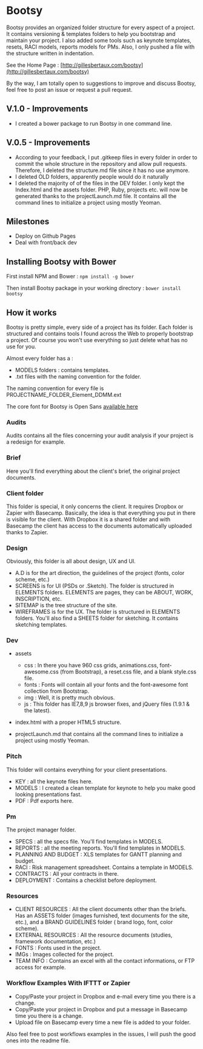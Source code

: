 # Bootsy


Bootsy provides an organized folder structure for every aspect of a project. It contains versioning & templates folders to help you bootstrap and maintain your project. I also added some tools such as keynote templates, resets, RACI models, reports models for PMs. Also, I only pushed a file with the structure written in indentation.

See the Home Page : [http://gillesbertaux.com/bootsy](http://gillesbertaux.com/bootsy)

By the way, I am totally open to suggestions to improve and discuss Bootsy, feel free to post an issue or request a pull request. 


## V.1.0 - Improvements

- I created a bower package to run Bootsy in one command line.

## V.0.5 - Improvements

- According to your feedback, I put .gitkeep files in every folder in order to commit the whole structure in the repository and allow pull requests. Therefore, I deleted the structure.md file since it has no use anymore.
- I deleted OLD folders, apparently people would do it naturally
- I deleted the majority of of the files in the DEV folder. I only kept the Index.html and the assets folder. PHP, Ruby, projects etc. will now be generated thanks to the projectLaunch.md file. It contains all the command lines to initialize a project using mostly Yeoman.

## Milestones

- Deploy on Github Pages
- Deal with front/back dev

## Installing Bootsy with Bower

First install NPM and Bower :
`npm install -g bower`

Then install Bootsy package in your working directory :
`bower install bootsy`

## How it works

Bootsy is pretty simple, every side of a project has its folder. Each folder is structured and contains tools I found across the Web to properly bootstrap a project. Of course you won't use everything so just delete what has no use for you.

Almost every folder has a :

- MODELS folders : contains templates.
- .txt files with the naming convention for the folder.

The naming convention for every file is PROJECTNAME_FOLDER_Element_DDMM.ext

The core font for Bootsy is Open Sans [available here](http://www.google.com/fonts#UsePlace:use/Collection:Open+Sans)


### Audits

Audits contains all the files concerning your audit analysis if your project is a redesign for example.

### Brief 

Here you'll find everything about the client's brief, the original project documents.

### Client folder

This folder is special, it only concerns the client. It requires Dropbox or Zapier with Basecamp. Basically, the idea is that everything you put in there is visible for the client. With Dropbox it is a shared folder and with Basecamp the client has access to the documents automatically uploaded thanks to Zapier.

### Design

Obviously, this folder is all about design, UX and UI. 

- A.D is for the art direction, the guidelines of the project (fonts, color scheme, etc.)
- SCREENS is for UI (PSDs or .Sketch). The folder is structured in ELEMENTS folders. ELEMENTS are pages, they can be ABOUT, WORK, INSCRIPTION, etc.
- SITEMAP is the tree structure of the site.
- WIREFRAMES is for the UX. The folder is structured in ELEMENTS folders. You'll also find a SHEETS folder for sketching. It contains sketching templates.

### Dev

- assets

	* css : In there you have 960 css grids, animations.css, font-awesome.css (from Bootstrap), a reset.css file, and a blank style.css file.
	* fonts : Fonts will contain all your fonts and the font-awesome font collection from Bootstrap.
	* img : Well, it is pretty much obvious.
	* js : This folder has IE7,8,9 js browser fixes, and jQuery files (1.9.1 & the latest).

- index.html with a proper HTML5 structure.
- projectLaunch.md that contains all the command lines to initialize a project using mostly Yeoman.

### Pitch

This folder will contains everything for your client presentations.

- KEY : all the keynote files here.
- MODELS : I created a clean template for keynote to help you make good looking presentations fast.
- PDF : Pdf exports here.

### Pm 

The project manager folder.

- SPECS : all the specs file. You'll find templates in MODELS.
- REPORTS : all the meeting reports. You'll find templates in MODELS.
- PLANNING AND BUDGET : XLS templates for GANTT planning and budget.
- RACI : Risk management spreadsheet. Contains a template in MODELS.
- CONTRACTS : All your contracts in there.
- DEPLOYMENT : Contains a checklist before deployment.

### Resources

- CLIENT RESOURCES : All the client documents other than the briefs. Has an ASSETS folder (images furnished, text documents for the site, etc.), and a BRAND GUIDELINES folder ( brand logo, font, color scheme).
- EXTERNAL RESOURCES : All the resource documents (studies, framework documentation, etc.)
- FONTS : Fonts used in the project.
- IMGs : Images collected for the project.
- TEAM INFO : Contains an excel with all the contact informations, or FTP access for example.

### Workflow Examples With IFTTT or Zapier

- Copy/Paste your project in Dropbox and e-mail every time you there is a change.
- Copy/Paste your project in Dropbox and put a message in Basecamp time you there is a change.
- Upload file on Basecamp every time a new file is added to your folder.

Also feel free to post workflows examples in the issues, I will push the good ones into the readme file.



